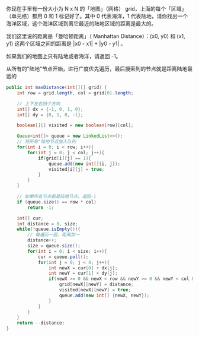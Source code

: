 你现在手里有一份大小为 N x N 的「地图」（网格） grid，上面的每个「区域」（单元格）都用 0 和 1 标记好了。其中 0 代表海洋，1 代表陆地，请你找出一个海洋区域，这个海洋区域到离它最近的陆地区域的距离是最大的。

我们这里说的距离是「曼哈顿距离」（ Manhattan Distance）：(x0, y0) 和 (x1, y1) 这两个区域之间的距离是 |x0 - x1| + |y0 - y1| 。

如果我们的地图上只有陆地或者海洋，请返回 -1。


从所有的"陆地"节点开始，进行广度优先遍历，最后搜索到的节点就是距离陆地最远的

```Java
public int maxDistance(int[][] grid) {
    int row = grid.length, col = grid[0].length;

    // 上下左右四个方向
    int[] dx = {-1, 0, 1, 0};
    int[] dy = {0, 1, 0, -1};

    boolean[][] visited = new boolean[row][col];

    Queue<int[]> queue = new LinkedList<>();
    // 将所有"陆地节点加入队列
    for(int i = 0; i < row; i++){
        for(int j = 0; j < col; j++){
            if(grid[i][j] == 1){
                queue.add(new int[]{i, j});
                visited[i][j] = true;
            }
        }
    }

    // 如果所有节点都是陆地节点，返回-1
    if (queue.size() == row * col)
        return -1;

    int[] cur;
    int distance = 0, size;
    while(!queue.isEmpty()){
        // 每遍历一层，距离加一
        distance++;
        size = queue.size();
        for(int i = 0; i < size; i++){
            cur = queue.poll();
            for(int j = 0; j < 4; j++){
                int newX = cur[0] + dx[j];
                int newY = cur[1] + dy[j];
                if(newX >= 0 && newX < row && newY >= 0 && newY < col && !visited[newX][newY]){
                    grid[newX][newY] = distance;
                    visited[newX][newY] = true;
                    queue.add(new int[] {newX, newY});
                }
            }
        }
    }
    return --distance;
}
```